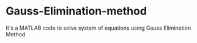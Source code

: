 # Gauss-Elimination-method
It's a MATLAB code to solve system of equations using Gauss Elimination Method
